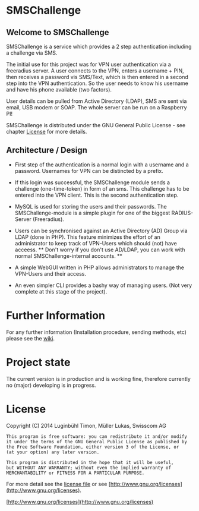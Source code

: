 SMSChallenge
============

Welcome to SMSChallenge
-----------------------

SMSChallenge is a service which provides a 2 step authentication including a challenge via SMS.

The initial use for this project was for VPN user authentication via a freeradius server.
A user connects to the VPN, enters a username + PIN, then receives a password vis SMS/Text, which is then entered in a second step into the VPN authentication. So the user needs to know his username and have his phone available (two factors).

User details can be pulled from Active Directory (LDAP), SMS are sent via email, USB modem or SOAP.
The whole server can be run on a Raspberry PI!

SMSChallenge is distributed under the GNU General Public License - see chapter [License](#License) for more details. 
 
Architecture / Design
---------------------
* First step of the authentication is a normal login with a username and a password. Usernames for VPN can be distincted by a prefix. 
* If this login was successful, the SMSChallenge module sends a challenge (one-time-token) in form of an sms. This challenge has to be entered into the VPN client. This is the second authentication step.

* MySQL is used for storing the users and their passwords. The SMSChallenge-module is a simple plugin for one of the biggest RADIUS-Server (Freeradius).

* Users can be synchronised against an Active Directory (AD) Group via LDAP (done in PHP). This feature minimizes the effort of an administrator to keep track of VPN-Users which should (not) have acceess. ** Don't worry if you don't use AD/LDAP, you can work with normal SMSChallenge-internal accounts. **

* A simple WebGUI written in PHP allows administrators to manage the VPN-Users and their access.
* An even simpler CLI provides a bashy way of managing users. (Not very complete at this stage of the project).

Further Information
===================
For any further information (Installation procedure, sending methods, etc) please see the [wiki](https://github.com/tynx/SMSChallenge/wiki).

Project state
=============
The current version is in production and is working fine, therefore currently no (major) developing is in progress.

License
========
Copyright (C) 2014 Luginbühl Timon, Müller Lukas, Swisscom AG

	This program is free software: you can redistribute it and/or modify
	it under the terms of the GNU General Public License as published by
	the Free Software Foundation, either version 3 of the License, or
	(at your option) any later version.

	This program is distributed in the hope that it will be useful,
	but WITHOUT ANY WARRANTY; without even the implied warranty of
	MERCHANTABILITY or FITNESS FOR A PARTICULAR PURPOSE. 

For more detail see the [license file](license.txt) or see [http://www.gnu.org/licenses](http://www.gnu.org/licenses).

[http://www.gnu.org/licenses](http://www.gnu.org/licenses)

